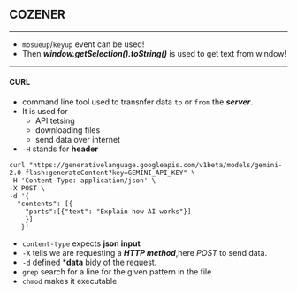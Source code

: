 ## COZENER
---

- `mosueup`/`keyup` event can be used!
- Then ***window.getSelection().toString()*** is used to get text from window!

---
#### CURL
- command line tool used to transnfer data `to` or `from` the ***server***.
- It is used for
    - API tetsing
    - downloading files
    - send data over internet
- `-H` stands for **header**

```bash[]
curl "https://generativelanguage.googleapis.com/v1beta/models/gemini-2.0-flash:generateContent?key=GEMINI_API_KEY" \
-H 'Content-Type: application/json' \
-X POST \
-d '{
  "contents": [{
    "parts":[{"text": "Explain how AI works"}]
    }]
   }'
```

- `content-type` expects **json input**
- `-X` tells we are requesting a ***HTTP method***,here *POST* to send data.
- `-d` defined ***data** bidy of the request.
- `grep` search for a line for the given pattern in the file
- `chmod` makes it executable